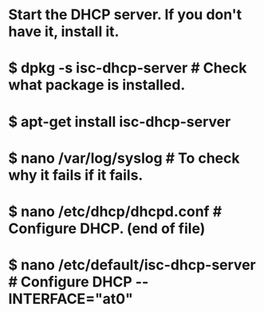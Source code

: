 # Start the DHCP server. If you don't have it, install it.
# $ dpkg -s isc-dhcp-server # Check what package is installed.
# $ apt-get install isc-dhcp-server

# $ nano /var/log/syslog # To check why it fails if it fails.
# $ nano /etc/dhcp/dhcpd.conf # Configure DHCP. (end of file)
# $ nano /etc/default/isc-dhcp-server # Configure DHCP -- INTERFACE="at0"